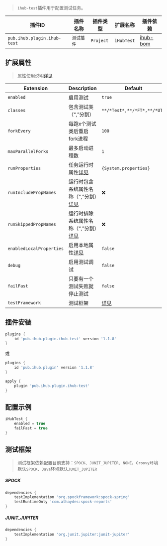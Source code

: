 > `ihub-test`插件用于配置测试任务。

| 插件ID | 插件名称 | 插件类型 | 扩展名称 | 插件依赖 |
|-------|---------|--------|---------|--------|
| `pub.ihub.plugin.ihub-test` | `测试插件` | `Project` | `iHubTest` | [ihub-bom](iHubBom) |

## 扩展属性

> 属性使用说明[详见](/explanation?id=属性配置说明)

| Extension | Description | Default | Ext | Prj | Sys | Env |
| --------- | ----------- | ------- | --- | ------- | ------ | --- |
| `enabled` | 启用测试 | `true` | ✔ | ✔ | ✔ | ❌ |
| `classes` | 包含测试类（“,”分割） | `**/*Test*,**/*FT*,**/*UT*` | ✔ | ✔ | ✔ | ❌ |
| `forkEvery` | 每跑x个测试类后重启fork进程 | `100` | ✔ | ✔ | ✔ | ❌ |
| `maxParallelForks` | 最多启动进程数 | `1` | ✔ | ✔ | ✔ | ❌ |
| `runProperties` | 任务运行时属性[详见](/explanation?id=runproperties) | `{System.properties}` | ✔ | ❌ | ❌ | ❌ |
| `runIncludePropNames` | 运行时包含系统属性名称（“,”分割）[详见](/explanation?id=runincludepropnames) | ❌ | ✔ | ✔ | ✔ | ❌ |
| `runSkippedPropNames` | 运行时排除系统属性名称（“,”分割）[详见](/explanation?id=runskippedpropnames) | ❌ | ✔ | ✔ | ✔ | ❌ |
| `enabledLocalProperties` | 启用本地属性[详见](/explanation?id=enabledlocalproperties) | `false` | ✔ | ✔ | ❌ | ❌ |
| `debug` | 启用测试调试 | `false` | ✔ | ✔ | ✔ | ❌ |
| `failFast` | 只要有一个测试失败就停止测试 | `false` | ✔ | ✔ | ✔ | ❌ |
| `testFramework` | 测试框架 | [详见](iHubTest?id=测试框架) | ❌ | ✔ | ❌ | ❌ |

## 插件安装

```groovy
plugins {
    id 'pub.ihub.plugin.ihub-test' version '1.1.8'
}
```

或

```groovy
plugins {
    id 'pub.ihub.plugin' version '1.1.8'
}

apply {
    plugin 'pub.ihub.plugin.ihub-test'
}
```

## 配置示例

```groovy
iHubTest {
    enabled = true
    failFast = true
}
```

## 测试框架

> 测试框架依赖配置目前支持：`SPOCK`、`JUNIT_JUPITER`、`NONE`，`Groovy`环境默认`SPOCK`、`Java`环境默认`JUNIT_JUPITER`

##### SPOCK

```groovy
dependencies {
    testImplementation 'org.spockframework:spock-spring'
    testRuntimeOnly 'com.athaydes:spock-reports'
}
```

##### JUNIT_JUPITER

```groovy
dependencies {
    testImplementation 'org.junit.jupiter:junit-jupiter'
}
```